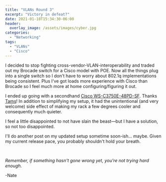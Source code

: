 ```yaml
---
title: "VLANs Round 3"
excerpt: "Victory in defeat?"
date: 2021-01-18T15:34:30-06:00
header:
  overlay_image: /assets/images/cyber.jpg
categories:
  - "Networking"
tags:
  - "VLANs"
  - "Cisco"
---
```


I decided to stop fighting cross-vendor-VLAN-interoperability and traded out my Brocade switch for a Cisco model with POE. Now all the things plug into a single switch so I don't have to worry about 802.1q implementations being consistent. Plus I've got loads more experience with Cisco than Brocade so I feel much more at home configuring/figuring it out.

I ended up going with a secondhand [Cisco WS-C3750E-48PD-SF](https://router-switch.com/pdf/ws-c3750e-48pd-sf-datasheet.pdf). Thanks [Tams](https://usedserversoutlet.com/index.php)! In addition to simplifying my setup, it had the unintentional (and very welcome) side effect of making my rack a few degrees cooler and consequently much quieter.

I feel a little disappointed to not have slain the beast―but I have a solution, so not too disappointed.

I'll do another post on my updated setup sometime soon-ish... maybe. Given my current release pace, you probably shouldn't hold your breath.


<br />

_Remember, if something hasn't gone wrong yet, you're not trying hard enough._

-Nate
